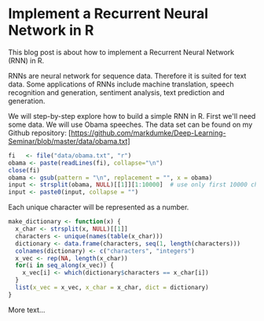#  Implement a Recurrent Neural Network in R

This blog post is about how to implement a Recurrent Neural Network (RNN) in R.

RNNs are neural network for sequence data. Therefore it is suited for text data. 
Some applications of RNNs include machine translation, speech recognition and generation,
sentiment analysis, text prediction and generation.

We will step-by-step explore how to build a simple RNN in R.
First we'll need some data. We will use Obama speeches. The data set can be found on my Github repository:
[https://github.com/markdumke/Deep-Learning-Seminar/blob/master/data/obama.txt]

```r
fi   <- file("data/obama.txt", "r")
obama <- paste(readLines(fi), collapse="\n")
close(fi)
obama <- gsub(pattern = "\n", replacement = "", x = obama)
input <- strsplit(obama, NULL)[[1]][1:10000]  # use only first 10000 characters
input <- paste0(input, collapse = "")
```

Each unique character will be represented as a number.

```r
make_dictionary <- function(x) {
  x_char <- strsplit(x, NULL)[[1]]
  characters <- unique(names(table(x_char)))
  dictionary <- data.frame(characters, seq(1, length(characters)))
  colnames(dictionary) <- c("characters", "integers")
  x_vec <- rep(NA, length(x_char))
  for(i in seq_along(x_vec)) {
    x_vec[i] <- which(dictionary$characters == x_char[i])
  }
  list(x_vec = x_vec, x_char = x_char, dict = dictionary)
}
```

More text...
